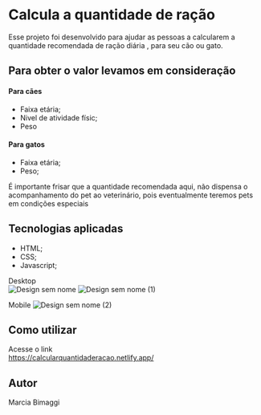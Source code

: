 # Calcula a quantidade de ração

Esse projeto foi desenvolvido para ajudar as pessoas a calcularem a quantidade recomendada de ração diária , para seu cão ou gato.

## Para obter o valor levamos em consideração

#### Para cães
- Faixa etária;
- Nivel de atividade físic;
-  Peso

####  Para gatos
- Faixa etária;
-  Peso;

É importante frisar que a quantidade recomendada aqui, não dispensa o acompanhamento do pet ao veterinário, pois eventualmente teremos pets em condições especiais


##  Tecnologias aplicadas

- HTML;
-  CSS;
-  Javascript;

Desktop       
![Design sem nome](https://user-images.githubusercontent.com/66282316/112364398-3ae53080-8cb5-11eb-8245-02d48837ed11.jpg)
![Design sem nome (1)](https://user-images.githubusercontent.com/66282316/112364431-433d6b80-8cb5-11eb-9221-1557100be964.jpg)

Mobile
![Design sem nome (2)](https://user-images.githubusercontent.com/66282316/112364451-49334c80-8cb5-11eb-87b8-cd906447c039.jpg)

##  Como utilizar

Acesse o link  
https://calcularquantidaderacao.netlify.app/

##  Autor

Marcia Bimaggi




